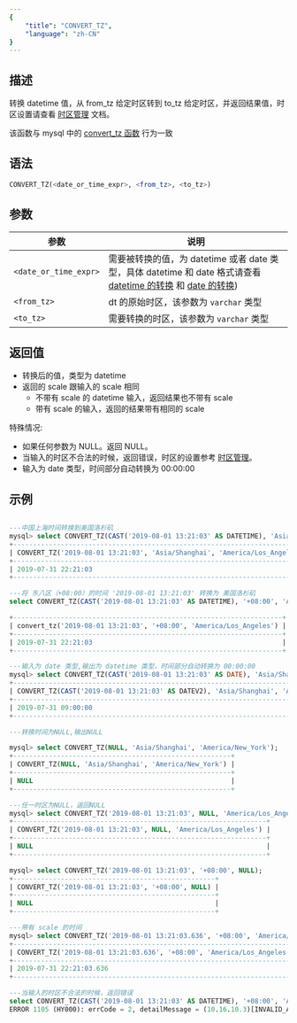 ```yaml
---
{
    "title": "CONVERT_TZ",
    "language": "zh-CN"
}
---
```


## 描述

转换 datetime 值，从 from_tz 给定时区转到 to_tz 给定时区，并返回结果值，时区设置请查看 [时区管理](../../../../admin-manual/cluster-management/time-zone) 文档。

该函数与 mysql 中的 [convert_tz 函数](https://dev.mysql.com/doc/refman/8.4/en/date-and-time-functions.html#function_convert_tz) 行为一致

## 语法

```sql
CONVERT_TZ(<date_or_time_expr>, <from_tz>, <to_tz>)
```

## 参数

| 参数 | 说明 |
| -- | -- | 
| `<date_or_time_expr>` | 需要被转换的值，为 datetime 或者 date 类型，具体 datetime 和 date 格式请查看 [datetime 的转换](../../../../../current/sql-manual/basic-element/sql-data-types/conversion/datetime-conversion) 和 [date 的转换](../../../../../current/sql-manual/basic-element/sql-data-types/conversion/date-conversion)) |
| `<from_tz>` | dt 的原始时区，该参数为 `varchar` 类型 |
| `<to_tz>` | 需要转换的时区，该参数为 `varchar` 类型|

## 返回值

- 转换后的值，类型为 datetime
- 返回的 scale 跟输入的 scale 相同
  - 不带有 scale 的 datetime 输入，返回结果也不带有 scale
  - 带有 scale 的输入，返回的结果带有相同的 scale

特殊情况:
- 如果任何参数为 NULL。返回 NULL。
- 当输入的时区不合法的时候，返回错误，时区的设置参考 [时区管理](../../../../admin-manual/cluster-management/time-zone)。
- 输入为 date 类型，时间部分自动转换为 00:00:00

## 示例

```sql

---中国上海时间转换到美国洛杉矶
mysql> select CONVERT_TZ(CAST('2019-08-01 13:21:03' AS DATETIME), 'Asia/Shanghai', 'America/Los_Angeles');
+---------------------------------------------------------------------------+
| CONVERT_TZ('2019-08-01 13:21:03', 'Asia/Shanghai', 'America/Los_Angeles') |
+---------------------------------------------------------------------------+
| 2019-07-31 22:21:03                                                       |
+---------------------------------------------------------------------------+

---将 东八区（+08:00）的时间 '2019-08-01 13:21:03' 转换为 美国洛杉矶
select CONVERT_TZ(CAST('2019-08-01 13:21:03' AS DATETIME), '+08:00', 'America/Los_Angeles');

+--------------------------------------------------------------------+
| convert_tz('2019-08-01 13:21:03', '+08:00', 'America/Los_Angeles') |
+--------------------------------------------------------------------+
| 2019-07-31 22:21:03                                                |
+--------------------------------------------------------------------+

---输入为 date 类型,输出为 datetime 类型，时间部分自动转换为 00:00:00
mysql> select CONVERT_TZ(CAST('2019-08-01 13:21:03' AS DATE), 'Asia/Shanghai', 'America/Los_Angeles');
+-------------------------------------------------------------------------------------------+
| CONVERT_TZ(CAST('2019-08-01 13:21:03' AS DATEV2), 'Asia/Shanghai', 'America/Los_Angeles') |
+-------------------------------------------------------------------------------------------+
| 2019-07-31 09:00:00                                                                       |
+-------------------------------------------------------------------------------------------+

---转换时间为NULL,输出NULL

mysql> select CONVERT_TZ(NULL, 'Asia/Shanghai', 'America/New_York');
+-------------------------------------------------------+
| CONVERT_TZ(NULL, 'Asia/Shanghai', 'America/New_York') |
+-------------------------------------------------------+
| NULL                                                  |
+-------------------------------------------------------+

---任一时区为NULL，返回NULL
mysql> select CONVERT_TZ('2019-08-01 13:21:03', NULL, 'America/Los_Angeles');
+----------------------------------------------------------------+
| CONVERT_TZ('2019-08-01 13:21:03', NULL, 'America/Los_Angeles') |
+----------------------------------------------------------------+
| NULL                                                           |
+----------------------------------------------------------------+

mysql> select CONVERT_TZ('2019-08-01 13:21:03', '+08:00', NULL);
+---------------------------------------------------+
| CONVERT_TZ('2019-08-01 13:21:03', '+08:00', NULL) |
+---------------------------------------------------+
| NULL                                              |
+---------------------------------------------------+

---带有 scale 的时间
mysql> select CONVERT_TZ('2019-08-01 13:21:03.636', '+08:00', 'America/Los_Angeles');
+------------------------------------------------------------------------+
| CONVERT_TZ('2019-08-01 13:21:03.636', '+08:00', 'America/Los_Angeles') |
+------------------------------------------------------------------------+
| 2019-07-31 22:21:03.636                                                |
+------------------------------------------------------------------------+

---当输入的时区不合法的时候，返回错误
select CONVERT_TZ(CAST('2019-08-01 13:21:03' AS DATETIME), '+08:00', 'America/Los_Anges');
ERROR 1105 (HY000): errCode = 2, detailMessage = (10.16.10.3)[INVALID_ARGUMENT][E33] Operation convert_tz invalid timezone: America/Los_Anges
```